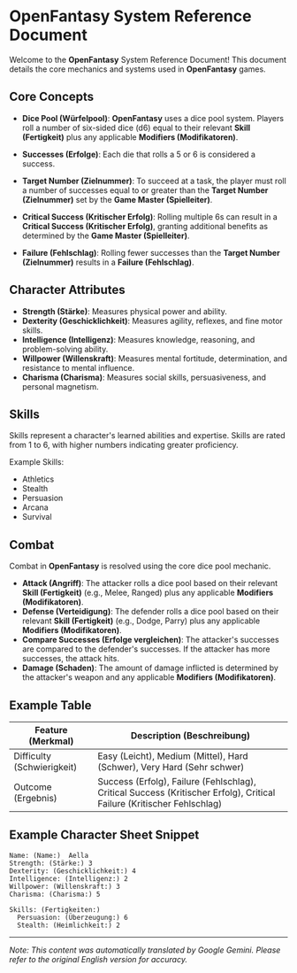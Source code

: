 # OpenFantasy System Reference Document

Welcome to the **OpenFantasy** System Reference Document! This document details the core mechanics and systems used in **OpenFantasy** games.

## Core Concepts

*   **Dice Pool (Würfelpool)**: **OpenFantasy** uses a dice pool system. Players roll a number of six-sided dice (d6) equal to their relevant **Skill (Fertigkeit)** plus any applicable **Modifiers (Modifikatoren)**.

*   **Successes (Erfolge)**: Each die that rolls a 5 or 6 is considered a success.

*   **Target Number (Zielnummer)**: To succeed at a task, the player must roll a number of successes equal to or greater than the **Target Number (Zielnummer)** set by the **Game Master (Spielleiter)**.

*   **Critical Success (Kritischer Erfolg)**: Rolling multiple 6s can result in a **Critical Success (Kritischer Erfolg)**, granting additional benefits as determined by the **Game Master (Spielleiter)**.

*   **Failure (Fehlschlag)**: Rolling fewer successes than the **Target Number (Zielnummer)** results in a **Failure (Fehlschlag)**.

## Character Attributes

*   **Strength (Stärke)**: Measures physical power and ability.
*   **Dexterity (Geschicklichkeit)**: Measures agility, reflexes, and fine motor skills.
*   **Intelligence (Intelligenz)**: Measures knowledge, reasoning, and problem-solving ability.
*   **Willpower (Willenskraft)**: Measures mental fortitude, determination, and resistance to mental influence.
*   **Charisma (Charisma)**: Measures social skills, persuasiveness, and personal magnetism.

## Skills

Skills represent a character's learned abilities and expertise. Skills are rated from 1 to 6, with higher numbers indicating greater proficiency.

Example Skills:

*   Athletics
*   Stealth
*   Persuasion
*   Arcana
*   Survival

## Combat

Combat in **OpenFantasy** is resolved using the core dice pool mechanic.

*   **Attack (Angriff)**: The attacker rolls a dice pool based on their relevant **Skill (Fertigkeit)** (e.g., Melee, Ranged) plus any applicable **Modifiers (Modifikatoren)**.
*   **Defense (Verteidigung)**: The defender rolls a dice pool based on their relevant **Skill (Fertigkeit)** (e.g., Dodge, Parry) plus any applicable **Modifiers (Modifikatoren)**.
*   **Compare Successes (Erfolge vergleichen)**: The attacker's successes are compared to the defender's successes. If the attacker has more successes, the attack hits.
*   **Damage (Schaden)**: The amount of damage inflicted is determined by the attacker's weapon and any applicable **Modifiers (Modifikatoren)**.

## Example Table

| Feature (Merkmal) | Description (Beschreibung)                                                                 |
| ----------------- | ------------------------------------------------------------------------------------------- |
| Difficulty (Schwierigkeit) | Easy (Leicht), Medium (Mittel), Hard (Schwer), Very Hard (Sehr schwer)                  |
| Outcome (Ergebnis)    | Success (Erfolg), Failure (Fehlschlag), Critical Success (Kritischer Erfolg), Critical Failure (Kritischer Fehlschlag) |

## Example Character Sheet Snippet

```
Name: (Name:)  Aella
Strength: (Stärke:) 3
Dexterity: (Geschicklichkeit:) 4
Intelligence: (Intelligenz:) 2
Willpower: (Willenskraft:) 3
Charisma: (Charisma:) 5

Skills: (Fertigkeiten:)
  Persuasion: (Überzeugung:) 6
  Stealth: (Heimlichkeit:) 2
```


---
_Note: This content was automatically translated by Google Gemini. Please refer to the original English version for accuracy._